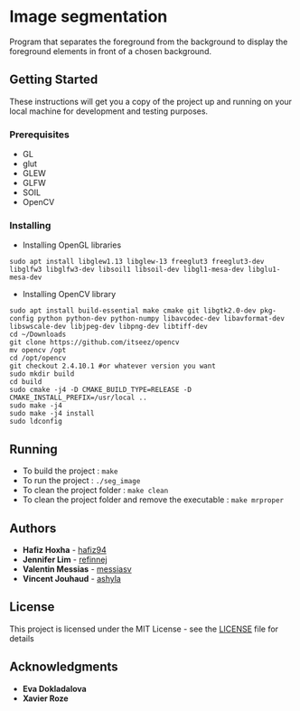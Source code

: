 # Image segmentation

Program that separates the foreground from the background to display the foreground elements in front of a chosen background.

## Getting Started

These instructions will get you a copy of the project up and running on your local machine for development and testing purposes.

### Prerequisites

* GL
* glut
* GLEW
* GLFW
* SOIL
* OpenCV

### Installing

* Installing OpenGL libraries
```
sudo apt install libglew1.13 libglew-13 freeglut3 freeglut3-dev libglfw3 libglfw3-dev libsoil1 libsoil-dev libgl1-mesa-dev libglu1-mesa-dev
```

* Installing OpenCV library
```
sudo apt install build-essential make cmake git libgtk2.0-dev pkg-config python python-dev python-numpy libavcodec-dev libavformat-dev libswscale-dev libjpeg-dev libpng-dev libtiff-dev
cd ~/Downloads
git clone https://github.com/itseez/opencv
mv opencv /opt
cd /opt/opencv
git checkout 2.4.10.1 #or whatever version you want
sudo mkdir build
cd build
sudo cmake -j4 -D CMAKE_BUILD_TYPE=RELEASE -D CMAKE_INSTALL_PREFIX=/usr/local ..
sudo make -j4
sudo make -j4 install
sudo ldconfig
```

## Running

* To build the project : `make`
* To run the project : `./seg_image`
* To clean the project folder : `make clean`
* To clean the project folder and remove the executable : `make mrproper`

## Authors

* **Hafiz Hoxha** - [hafiz94](https://github.com/hafiz94)
* **Jennifer Lim** - [refinnej](https://github.com/refinnej)
* **Valentin Messias** - [messiasv](https://github.com/messiasv)
* **Vincent Jouhaud** - [ashyla](https://github.com/ashyla)

## License

This project is licensed under the MIT License - see the [LICENSE](LICENSE) file for details

## Acknowledgments

* **Eva Dokladalova**
* **Xavier Roze**
